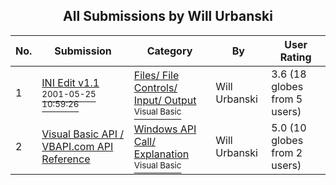 ﻿<div align="center">

## All Submissions by Will Urbanski

</div>

No.  | Submission | Category | By   | User Rating
---- | ---------- | -------- | ---- | -----------
1 | [INI Edit v1\.1<br /><sup>2001-05-25 10:59:26</sup>](https://github.com/Planet-Source-Code/will-urbanski-ini-edit-v1-1__1-23480) | [Files/ File Controls/ Input/ Output<br /><sup>Visual Basic</sup>](../ByCategory/files-file-controls-input-output__1-3.md) | Will Urbanski | 3.6 (18 globes from 5 users)
2 | [Visual Basic API / VBAPI\.com API Reference<br />](https://github.com/Planet-Source-Code/will-urbanski-visual-basic-api-vbapi-com-api-reference__1-51841) | [Windows API Call/ Explanation<br /><sup>Visual Basic</sup>](../ByCategory/windows-api-call-explanation__1-39.md) | Will Urbanski | 5.0 (10 globes from 2 users)
